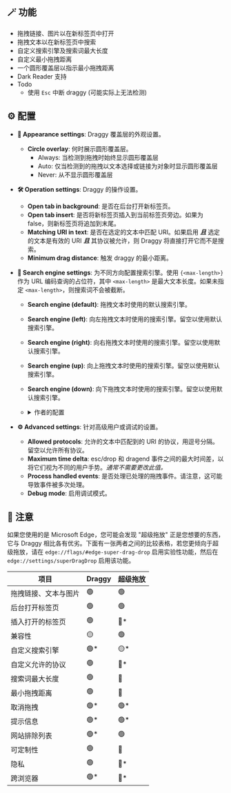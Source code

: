 ## 🪄 功能

- 拖拽链接、图片以在新标签页中打开
- 拖拽文本以在新标签页中搜索
- 自定义搜索引擎及搜索词最大长度
- 自定义最小拖拽距离
- 一个圆形覆盖层以指示最小拖拽距离
- Dark Reader 支持
- Todo
    - 使用 `Esc` 中断 draggy (可能实际上无法检测)

## ⚙️ 配置

- **🎨 Appearance settings**: Draggy 覆盖层的外观设置。
    - **Circle overlay**: 何时展示圆形覆盖层。
        - Always: 当检测到拖拽时始终显示圆形覆盖层
        - Auto: 仅当检测到的拖拽以文本选择或链接为对象时显示圆形覆盖层
        - Never: 从不显示圆形覆盖层
- **🛠️ Operation settings**: Draggy 的操作设置。
    - **Open tab in background**: 是否在后台打开新标签页。
    - **Open tab insert**: 是否将新标签页插入到当前标签页旁边。如果为 false，则新标签页将追加到末尾。
    - **Matching URI in text**: 是否在选定的文本中匹配 URI。如果启用 ***且*** 选定的文本是有效的 URI ***且*** 其协议被允许，则 Draggy 将直接打开它而不是搜索。
    - **Minimum drag distance**: 触发 draggy 的最小距离。
- **🔎 Search engine settings**: 为不同方向配置搜索引擎。使用 `{<max-length>}` 作为 URL 编码查询的占位符，其中 `<max-length>` 是最大文本长度。如果未指定 `<max-length>`，则搜索词不会被截断。
    - **Search engine (default)**: 拖拽文本时使用的默认搜索引擎。
    - **Search engine (left)**: 向左拖拽文本时使用的搜索引擎。留空以使用默认搜索引擎。
    - **Search engine (right)**: 向右拖拽文本时使用的搜索引擎。留空以使用默认搜索引擎。
    - **Search engine (up)**: 向上拖拽文本时使用的搜索引擎。留空以使用默认搜索引擎。
    - **Search engine (down)**: 向下拖拽文本时使用的搜索引擎。留空以使用默认搜索引擎。
    - <details><summary>作者的配置</summary>

        - **Search engine (left)**: `https://www.deepl.com/zh/translator#en/zh-hans/{}` (DeepL 翻译)
        - **Search engine (right)**: `https://opnxng.com/search?q={50}` (OpnXng 搜索)
        - **Search engine (up)**: `https://www.google.com/search?q={50}` (Google 搜索)
        - **Search engine (down)**: `https://www.bing.com/search?q={50}` (Bing 搜索)

    </details>
- **⚙️ Advanced settings**: 针对高级用户或调试的设置。
    - **Allowed protocols**: 允许的文本中匹配到的 URI 的协议，用逗号分隔。留空以允许所有协议。
    - **Maximum time delta**: esc/drop 和 dragend 事件之间的最大时间差，以将它们视为不同的用户手势。*通常不需要更改此值。*
    - **Process handled events**: 是否处理已处理的拖拽事件。请注意，这可能导致事件被多次处理。
    - **Debug mode**: 启用调试模式。

## 📃 注意

如果您使用的是 Microsoft Edge，您可能会发现 "超级拖放" 正是您想要的东西，它与 Draggy 相比各有优劣。下面有一张两者之间的比较表格，若您更倾向于超级拖放，请在 `edge://flags/#edge-super-drag-drop` 启用实验性功能，然后在 `edge://settings/superDragDrop` 启用该功能。

| 项目 | Draggy | 超级拖放 |
| --- | --- | --- |
| 拖拽链接、文本与图片 | 🟢 | 🟢 |
| 后台打开标签页 | 🟢 | 🟢 |
| 插入打开的标签页 | 🟢 | <span title="已打开的标签页总是追加到末尾">🔴*</span> |
| 兼容性 | 🟡 | 🟢 |
| 自定义搜索引擎 | <span title="基于拖拽方向允许最多 4 个不同的搜索引擎">🟢*</span> | <span title="仅允许 1 个搜索引擎且限制为 Bing 或默认搜索引擎">🟡*</span> |
| 自定义允许的协议 | 🟢 | <span title="仅允许 http 和 https">🔴*</span> |
| 搜索词最大长度 | 🟢 | 🔴 |
| 最小拖拽距离 | 🟢 | 🔴 |
| 取消拖拽 | <span title="将鼠标移回圈内 (浏览器设计使得 Esc 取消无法实现)">🟢*</span> | <span title="按 Esc 键">🟢*</span> |
| 提示信息 | <span title="圆形覆盖层">🟢*</span> | <span title="顶部 Toast">🟢*</span> |
| 网站排除列表 | <span title="自行在 Tampermonkey 中配置">🟢*</span> | 🟢 |
| 可定制性 | 🟢 | 🔴 |
| 隐私 | 🟢 | <span title="会在搜索时添加跟踪参数">🔴*</span> |
| 跨浏览器 | <span title="预计可以在所有装有篡改猴的现代浏览器中工作">🟢*</span> | <span title="仅限 Edge">🔴*</span> |
